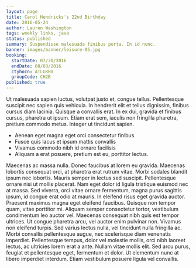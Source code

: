 ```yaml
---
layout: page
title: Carol Hendricks's 22nd Birthday
date: 2016-05-24
author: Lauren Washington
tags: weekly links, java
status: published
summary: Suspendisse malesuada finibus porta. In id nunc.
banner: images/banner/leisure-05.jpg
booking:
  startDate: 07/30/2016
  endDate: 08/03/2016
  ctyhocn: ATLGRHX
  groupCode: CH2B
published: true
---
```

Ut malesuada sapien luctus, volutpat justo et, congue tellus. Pellentesque suscipit nec sapien quis vehicula. In hendrerit elit et tellus dignissim, finibus cursus diam lacinia. Quisque a convallis erat. In ex dui, gravida et finibus cursus, pharetra ut ipsum. Etiam erat sem, iaculis non fringilla pharetra, pretium commodo metus. Integer ut tincidunt sapien.

* Aenean eget magna eget orci consectetur finibus
* Fusce quis lacus et ipsum mattis convallis
* Vivamus commodo nibh id ornare facilisis
* Aliquam a erat posuere, pretium est eu, porttitor lectus.

Maecenas ac massa nulla. Donec faucibus at lorem eu gravida. Maecenas lobortis consequat orci, at pharetra erat rutrum vitae. Morbi sodales blandit ipsum nec lobortis. Mauris semper in lectus sed suscipit. Pellentesque ornare nisi ut mollis placerat. Nam eget dolor id ligula tristique euismod nec at massa. Sed viverra, orci vitae ornare fermentum, magna purus sagittis ipsum, id congue erat odio at mauris. In eleifend risus eget gravida auctor. Praesent maximus magna eget eleifend faucibus.
Quisque non tempor quam, vitae porttitor mi. Aliquam semper consectetur tortor, vestibulum condimentum leo auctor vel. Maecenas consequat nibh quis est tempor ultrices. Ut congue pharetra arcu, vel auctor enim pulvinar non. Vivamus non eleifend turpis. Sed varius lectus nulla, vel tincidunt nulla fringilla ac. Morbi convallis pellentesque augue, nec scelerisque diam venenatis imperdiet. Pellentesque tempus, dolor vel molestie mollis, orci nibh laoreet lectus, ac ultricies lorem erat a ante. Nullam vitae mollis elit. Sed arcu purus, feugiat et pellentesque eget, fermentum et dolor. Ut elementum nunc at libero imperdiet interdum. Etiam vestibulum posuere ligula vel convallis.
